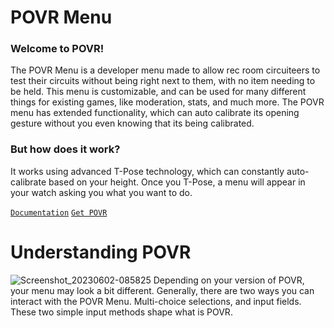# POVR Menu

### Welcome to POVR!
The POVR Menu is a developer menu made to allow rec room circuiteers to test their circuits without being right next to them, with no item needing to be held. This menu is customizable, and can be used for many different things for existing games, like moderation, stats, and much more. The POVR menu has extended functionality, which can auto calibrate its opening gesture without you even knowing that its being calibrated.

### But how does it work?
It works using advanced T-Pose technology, which can constantly auto-calibrate based on your height. Once you T-Pose, a menu will appear in your watch asking you what you want to do.

[`Documentation`](https://github.com/PrimeOnVR/POVR/wiki) [`Get POVR`](https://rec.net/room/POVR-Menu)

# Understanding POVR
![Screenshot_20230602-085825](https://github.com/PrimeOnVR/POVR/assets/120683059/40793fc4-e90b-4bbc-a995-081dd15e9a60)
Depending on your version of POVR, your menu may look a bit different. Generally, there are two ways you can interact with the POVR Menu. Multi-choice selections, and input fields. These two simple input methods shape what is POVR.
